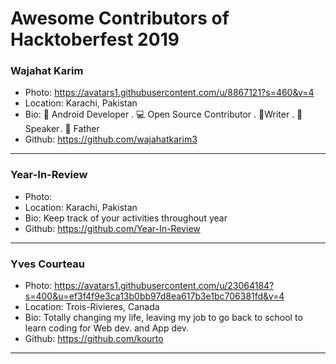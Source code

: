# Awesome Contributors of Hacktoberfest 2019

### Wajahat Karim
- Photo: https://avatars1.githubusercontent.com/u/8867121?s=460&v=4
- Location: Karachi, Pakistan
- Bio: 📱 Android Developer . 💻 Open Source Contributor . 📝Writer . 🎤 Speaker . 👶 Father 
- Github: https://github.com/wajahatkarim3

-----------

### Year-In-Review
- Photo: 
- Location: Karachi, Pakistan
- Bio: Keep track of your activities throughout year
- Github: https://github.com/Year-In-Review

-----------

### Yves Courteau
- Photo: https://avatars1.githubusercontent.com/u/23064184?s=400&u=ef3f4f9e3ca13b0bb97d8ea617b3e1bc706381fd&v=4
- Location: Trois-Rivieres, Canada
- Bio: Totally changing my life, leaving my job to go back to school to learn coding for Web dev. and App dev.
- Github: https://github.com/kourto

-----------